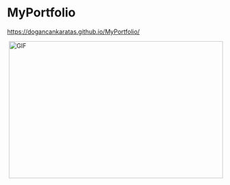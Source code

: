 # MyPortfolio

https://dogancankaratas.github.io/MyPortfolio/ 

<img align="right" alt="GIF" src="https://github.com/DogancanKaratas/MyPortfolio/blob/main/Animation-min%20(1).gif" width="500" height="320" />
